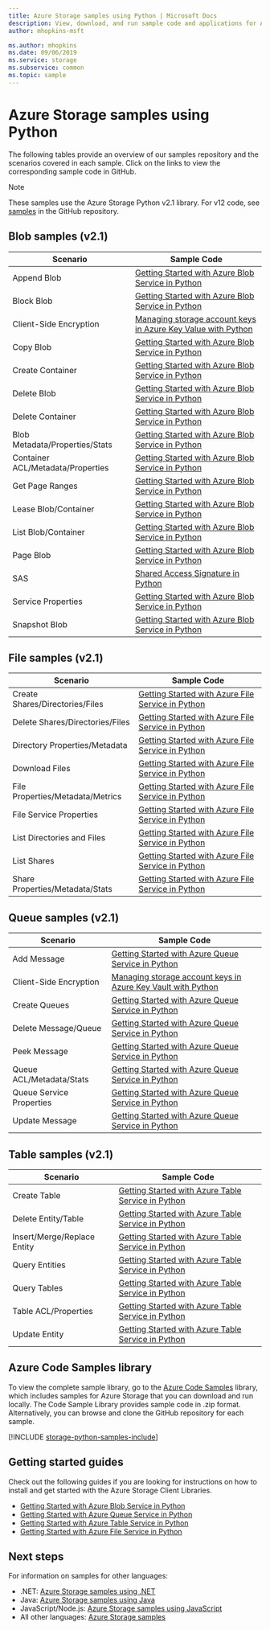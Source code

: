```yaml
---
title: Azure Storage samples using Python | Microsoft Docs
description: View, download, and run sample code and applications for Azure Storage. Discover getting started samples for blobs, queues, tables, and files, using the Python storage client libraries.
author: mhopkins-msft

ms.author: mhopkins
ms.date: 09/06/2019
ms.service: storage
ms.subservice: common
ms.topic: sample
---
```


# Azure Storage samples using Python

The following tables provide an overview of our samples repository and the scenarios covered in each sample. Click on the links to view the corresponding sample code in GitHub.

> [!NOTE]
> These samples use the Azure Storage Python v2.1 library. For v12 code, see [samples](https://github.com/Azure/azure-sdk-for-python/tree/master/sdk/storage/azure-storage-blob/samples) in the GitHub repository.

## Blob samples (v2.1)

| **Scenario** | **Sample Code** |
|--------------|-----------------|
| Append Blob | [Getting Started with Azure Blob Service in Python](https://github.com/Azure-Samples/storage-blob-python-getting-started/blob/master/blob_basic_samples.py#L166) |
| Block Blob | [Getting Started with Azure Blob Service in Python](https://github.com/Azure-Samples/storage-blob-python-getting-started/blob/master/blob_basic_samples.py#L77) |
| Client-Side Encryption | [Managing storage account keys in Azure Key Value with Python](https://github.com/Azure-Samples/key-vault-python-storage-accounts) |
| Copy Blob | [Getting Started with Azure Blob Service in Python](https://github.com/Azure-Samples/storage-blob-python-getting-started/blob/master/blob_advanced_samples.py#L102) |
| Create Container | [Getting Started with Azure Blob Service in Python](https://github.com/Azure-Samples/storage-blob-python-getting-started/blob/master/blob_basic_samples.py#L91) |
| Delete Blob | [Getting Started with Azure Blob Service in Python](https://github.com/Azure-Samples/storage-blob-python-getting-started/blob/master/blob_basic_samples.py#L114) |
| Delete Container | [Getting Started with Azure Blob Service in Python](https://github.com/Azure-Samples/storage-blob-python-getting-started/blob/master/blob_basic_samples.py#L118) |
| Blob Metadata/Properties/Stats | [Getting Started with Azure Blob Service in Python](https://github.com/Azure-Samples/storage-blob-python-getting-started/blob/master/blob_advanced_samples.py#L298) |
| Container ACL/Metadata/Properties | [Getting Started with Azure Blob Service in Python](https://github.com/Azure-Samples/storage-blob-python-getting-started/blob/master/blob_advanced_samples.py#L268) |
| Get Page Ranges | [Getting Started with Azure Blob Service in Python](https://github.com/Azure-Samples/storage-blob-python-getting-started/blob/master/blob_basic_samples.py#L151) |
| Lease Blob/Container | [Getting Started with Azure Blob Service in Python](https://github.com/Azure-Samples/storage-blob-python-getting-started/blob/master/blob_advanced_samples.py#L377) |
| List Blob/Container | [Getting Started with Azure Blob Service in Python](https://github.com/Azure-Samples/storage-blob-python-getting-started/blob/master/blob_basic_samples.py#L103) |
| Page Blob | [Getting Started with Azure Blob Service in Python](https://github.com/Azure-Samples/storage-blob-python-getting-started/blob/master/blob_basic_samples.py#L124) |
| SAS | [Shared Access Signature in Python](https://github.com/Azure-Samples/storage-blob-python-getting-started/blob/master/blob_advanced_samples.py#L145) |
| Service Properties | [Getting Started with Azure Blob Service in Python](https://github.com/Azure-Samples/storage-blob-python-getting-started/blob/master/blob_advanced_samples.py#L540) |
| Snapshot Blob | [Getting Started with Azure Blob Service in Python](https://github.com/Azure-Samples/storage-blob-python-getting-started/blob/master/blob_basic_samples.py#L214) |

## File samples (v2.1)

| **Scenario** | **Sample Code** |
|--------------|-----------------|
| Create Shares/Directories/Files | [Getting Started with Azure File Service in Python](https://github.com/Azure-Samples/storage-file-python-getting-started/blob/master/file_basic_samples.py#L71) |
| Delete Shares/Directories/Files | [Getting Started with Azure File Service in Python](https://github.com/Azure-Samples/storage-file-python-getting-started/blob/master/file_basic_samples.py#L170) |
| Directory Properties/Metadata | [Getting Started with Azure File Service in Python](https://github.com/Azure-Samples/storage-file-python-getting-started/blob/master/file_advanced_samples.py#L175) |
| Download Files | [Getting Started with Azure File Service in Python](https://github.com/Azure-Samples/storage-file-python-getting-started/blob/master/file_basic_samples.py#L138) |
| File Properties/Metadata/Metrics | [Getting Started with Azure File Service in Python](https://github.com/Azure-Samples/storage-file-python-getting-started/blob/master/file_advanced_samples.py#L193) |
| File Service Properties | [Getting Started with Azure File Service in Python](https://github.com/Azure-Samples/storage-file-python-getting-started/blob/master/file_advanced_samples.py#L125) |
| List Directories and Files | [Getting Started with Azure File Service in Python](https://github.com/Azure-Samples/storage-file-python-getting-started/blob/master/file_basic_samples.py#L153) |
| List Shares | [Getting Started with Azure File Service in Python](https://github.com/Azure-Samples/storage-file-python-getting-started/blob/master/file_advanced_samples.py#L82) |
| Share Properties/Metadata/Stats | [Getting Started with Azure File Service in Python](https://github.com/Azure-Samples/storage-file-python-getting-started/blob/master/file_advanced_samples.py#L144) |

## Queue samples (v2.1)

| **Scenario** | **Sample Code** |
|--------------|-----------------|
| Add Message | [Getting Started with Azure Queue Service in Python](https://github.com/Azure-Samples/storage-queue-python-getting-started/blob/master/queue_basic_samples.py#L94) |
| Client-Side Encryption | [Managing storage account keys in Azure Key Vault with Python](https://github.com/Azure-Samples/key-vault-python-storage-accounts) |
| Create Queues | [Getting Started with Azure Queue Service in Python](https://github.com/Azure-Samples/storage-queue-python-getting-started/blob/master/queue_basic_samples.py#L75) |
| Delete Message/Queue | [Getting Started with Azure Queue Service in Python](https://github.com/Azure-Samples/storage-queue-python-getting-started/blob/master/queue_basic_samples.py#L144) |
| Peek Message | [Getting Started with Azure Queue Service in Python](https://github.com/Azure-Samples/storage-queue-python-getting-started/blob/master/queue_basic_samples.py#L110) |
| Queue ACL/Metadata/Stats | [Getting Started with Azure Queue Service in Python](https://github.com/Azure-Samples/storage-queue-python-getting-started/blob/master/queue_advanced_samples.py#L148) |
| Queue Service Properties | [Getting Started with Azure Queue Service in Python](https://github.com/Azure-Samples/storage-queue-python-getting-started/blob/master/queue_advanced_samples.py#L128) |
| Update Message | [Getting Started with Azure Queue Service in Python](https://github.com/Azure-Samples/storage-queue-python-getting-started/blob/master/queue_basic_samples.py#L120) |

## Table samples (v2.1)

| **Scenario** | **Sample Code** |
|--------------|-----------------|
| Create Table | [Getting Started with Azure Table Service in Python](https://github.com/Azure-Samples/storage-table-python-getting-started/blob/master/table_basic_samples.py#L46) |
| Delete Entity/Table | [Getting Started with Azure Table Service in Python](https://github.com/Azure-Samples/storage-table-python-getting-started/blob/master/table_basic_samples.py#L79) |
| Insert/Merge/Replace Entity | [Getting Started with Azure Table Service in Python](https://github.com/Azure-Samples/storage-table-python-getting-started/blob/master/table_basic_samples.py#L57) |
| Query Entities | [Getting Started with Azure Table Service in Python](https://github.com/Azure-Samples/storage-table-python-getting-started/blob/master/table_basic_samples.py#L62) |
| Query Tables | [Getting Started with Azure Table Service in Python](https://github.com/Azure-Samples/storage-table-python-getting-started/blob/master/table_basic_samples.py) |
| Table ACL/Properties | [Getting Started with Azure Table Service in Python](https://github.com/Azure-Samples/storage-table-python-getting-started/blob/master/table_advanced_samples.py#L138) |
| Update Entity | [Getting Started with Azure Table Service in Python](https://github.com/Azure-Samples/storage-table-python-getting-started/blob/master/table_basic_samples.py#L68) |

## Azure Code Samples library

To view the complete sample library, go to the [Azure Code Samples](https://azure.microsoft.com/resources/samples/?service=storage) library, which includes samples for Azure Storage that you can download and run locally. The Code Sample Library provides sample code in .zip format. Alternatively, you can browse and clone the GitHub repository for each sample.

[!INCLUDE [storage-python-samples-include](../../../includes/storage-python-samples-include.md)]

## Getting started guides

Check out the following guides if you are looking for instructions on how to install and get started with the Azure Storage Client Libraries.

* [Getting Started with Azure Blob Service in Python](../blobs/storage-quickstart-blobs-python.md)
* [Getting Started with Azure Queue Service in Python](../queues/storage-python-how-to-use-queue-storage.md)
* [Getting Started with Azure Table Service in Python](../../cosmos-db/table-storage-how-to-use-python.md)
* [Getting Started with Azure File Service in Python](../files/storage-python-how-to-use-file-storage.md)

## Next steps

For information on samples for other languages:

* .NET: [Azure Storage samples using .NET](storage-samples-dotnet.md)
* Java: [Azure Storage samples using Java](storage-samples-java.md)
* JavaScript/Node.js: [Azure Storage samples using JavaScript](storage-samples-javascript.md)
* All other languages: [Azure Storage samples](storage-samples.md)
